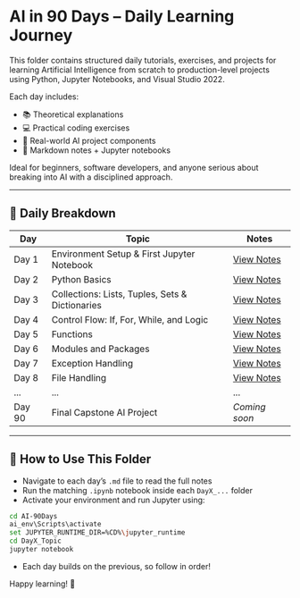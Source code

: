 # AI in 90 Days – Daily Learning Journey

This folder contains structured daily tutorials, exercises, and projects for learning Artificial Intelligence from scratch to production-level projects using Python, Jupyter Notebooks, and Visual Studio 2022.

Each day includes:

* 📚 Theoretical explanations
* 💻 Practical coding exercises
* 🧠 Real-world AI project components
* 📝 Markdown notes + Jupyter notebooks

Ideal for beginners, software developers, and anyone serious about breaking into AI with a disciplined approach.

---

## 📅 Daily Breakdown

| Day    | Topic                                               | Notes                               |
| ------ | ----------------------------------------------------| ----------------------------------- |
| Day 1  | Environment Setup & First Jupyter Notebook          | [View Notes](./DaDay1_Setupy1.md)   |
| Day 2  | Python Basics                                       | [View Notes](./Day2_PythonBasics.md)|
| Day 3  | Collections: Lists, Tuples, Sets & Dictionaries     | [View Notes](./Day3_Collections.md) |
| Day 4  | Control Flow: If, For, While, and Logic             | [View Notes](./Day4_ControlFlow.md) |
| Day 5  | Functions                                           | [View Notes](./Day5_Functions.md)   |
| Day 6  | Modules and Packages                                | [View Notes](./Day6_Modules.md)     |
| Day 7  | Exception Handling                                  | [View Notes](./Day7_Exceptions.md)  |
| Day 8  | File Handling                                       | [View Notes](.Day8_FileHandlingmd)  |
| ...    | ...                                                 | ...                                 |
| Day 90 | Final Capstone AI Project                           | *Coming soon*                       |

---

## 🔁 How to Use This Folder

* Navigate to each day’s `.md` file to read the full notes
* Run the matching `.ipynb` notebook inside each `DayX_...` folder
* Activate your environment and run Jupyter using:

```bash
cd AI-90Days
ai_env\Scripts\activate
set JUPYTER_RUNTIME_DIR=%CD%\jupyter_runtime
cd DayX_Topic
jupyter notebook
```

* Each day builds on the previous, so follow in order!

Happy learning! 🚀
